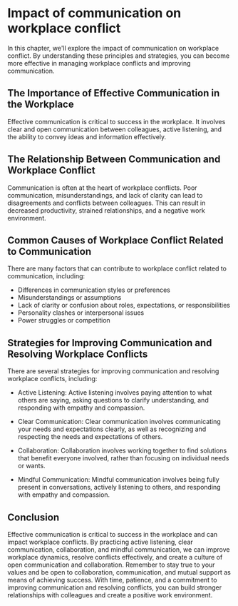 Impact of communication on workplace conflict
============================================================================================================

In this chapter, we'll explore the impact of communication on workplace conflict. By understanding these principles and strategies, you can become more effective in managing workplace conflicts and improving communication.

The Importance of Effective Communication in the Workplace
----------------------------------------------------------

Effective communication is critical to success in the workplace. It involves clear and open communication between colleagues, active listening, and the ability to convey ideas and information effectively.

The Relationship Between Communication and Workplace Conflict
-------------------------------------------------------------

Communication is often at the heart of workplace conflicts. Poor communication, misunderstandings, and lack of clarity can lead to disagreements and conflicts between colleagues. This can result in decreased productivity, strained relationships, and a negative work environment.

Common Causes of Workplace Conflict Related to Communication
------------------------------------------------------------

There are many factors that can contribute to workplace conflict related to communication, including:

* Differences in communication styles or preferences
* Misunderstandings or assumptions
* Lack of clarity or confusion about roles, expectations, or responsibilities
* Personality clashes or interpersonal issues
* Power struggles or competition

Strategies for Improving Communication and Resolving Workplace Conflicts
------------------------------------------------------------------------

There are several strategies for improving communication and resolving workplace conflicts, including:

* Active Listening: Active listening involves paying attention to what others are saying, asking questions to clarify understanding, and responding with empathy and compassion.

* Clear Communication: Clear communication involves communicating your needs and expectations clearly, as well as recognizing and respecting the needs and expectations of others.

* Collaboration: Collaboration involves working together to find solutions that benefit everyone involved, rather than focusing on individual needs or wants.

* Mindful Communication: Mindful communication involves being fully present in conversations, actively listening to others, and responding with empathy and compassion.

Conclusion
----------

Effective communication is critical to success in the workplace and can impact workplace conflicts. By practicing active listening, clear communication, collaboration, and mindful communication, we can improve workplace dynamics, resolve conflicts effectively, and create a culture of open communication and collaboration. Remember to stay true to your values and be open to collaboration, communication, and mutual support as means of achieving success. With time, patience, and a commitment to improving communication and resolving conflicts, you can build stronger relationships with colleagues and create a positive work environment.
